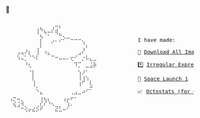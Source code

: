 ### 🎉

<pre>

 ⠀⠀⠀⠀⠀⠀⠀⢠⢦⡀⠀⡰⣩⠃⠀⠀⠀⠀⠀⠀⠀⠀⠀
 ⠀⠀⠀⠀⠀⠀⠀⠘⣄⠙⠍⠁⠙⠦⡀⠀⠀⠀⠀⠀⠀⠀⠀             
 ⠀⠀⠀⠀⠀⠀⠀⠀⡎⠀⠀⡠⠄⠔⠊⠉⠒⠒⠒⢄⠀⠀⠀             I have made:
 ⠀⠀⠀⠀⠀⠀⠀⢀⠇⠀⠀⠀⠀⠀⠀⠀⠀⠀⠀⢈⠆
 ⠀⠀⢠⢤⠜⡆⠀⢸⠀⠰⣄⠀⠀⠀⠀⠀⠀⠀⣠⠎⠀⠀⠀             📸 <a href="https://chrome.google.com/webstore/detail/ifipmflagepipjokmbdecpmjbibjnakm">Download All Images</a>
 ⠀⠀⠱⠤⡁⠈⠑⠇⠀⠀⠀⠉⠒⠤⠤⠄⢖⠊⠀⡐⠧⣄⣀
 ⠀⠀⠀⠀⠘⢆⠀⠀⠀⠀⠀⠀⠀⠀⠀⠀⠀⠹⡉⠀⣀⣨⡷             *️⃣ <a href="https://play.google.com/store/apps/details?id=mf.asciitext.lite">Irregular Expressions</a>
 ⠀⠀⠀⠀⠀⠈⡇⠀⠀⠀⠀⠀⠀⠀⠀⠀⠀⠀⢱⠜⠁  
 ⠀⠀⠀⠀⠀⠀⢇⠀⠀⠀⠀⠀⠀⠀⠀⠀⠀⠀⠸⣸⠱⡀⠀             🚀 <a href="https://play.google.com/store/apps/details?id=io.github.nkrusch.spacelaunchone">Space Launch 1</a>
 ⠀⠀⠀⠀⠀⠀⠸⡀⠀⠀⠀⠀⠀⠀⠀⠀⠀⠀⠸⠁⠀⣣⠀
 ⠀⠀⠀⠀⠀⠀⠀⠑⣄⠀⠀⠀⠀⠀⠀⠀⢀⣠⣀⠴⠊⠁⠀             📈 <a href="https://octostats.netlify.app/">Octostats (for Github)</a>
 ⠰⢍⢒⢄⠀⠀⠀⠀⢸⢳⢆⠀⠀⠀⠰⡖⠋⠁⠀⠀⠀⠀⠀          
 ⠀⠳⠴⣙⢄⠀⢀⡠⣣⠃⠈⠑⢤⡄⠀⡸⠂⠀                  ⠀⠀⠀⠀⠀
 ⠀⠀⠀⠀⠑⠋⠓⠊⠁⠀⠀⠀⠓⠒⠉⠀⠀⠀⠀⠀⠀⠀⠀            
</pre>
